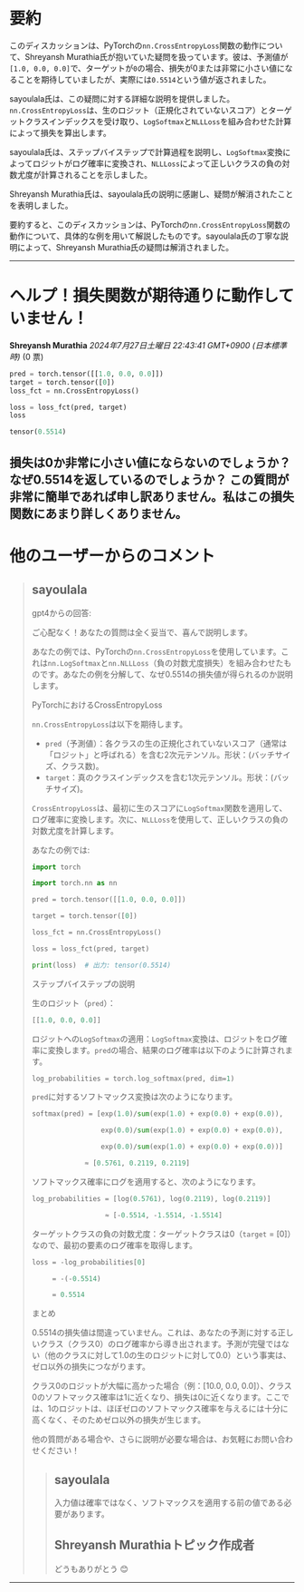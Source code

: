 # 要約 
このディスカッションは、PyTorchの`nn.CrossEntropyLoss`関数の動作について、Shreyansh Murathia氏が抱いていた疑問を扱っています。彼は、予測値が`[1.0, 0.0, 0.0]`で、ターゲットが`0`の場合、損失が0または非常に小さい値になることを期待していましたが、実際には`0.5514`という値が返されました。

sayoulala氏は、この疑問に対する詳細な説明を提供しました。`nn.CrossEntropyLoss`は、生のロジット（正規化されていないスコア）とターゲットクラスインデックスを受け取り、`LogSoftmax`と`NLLLoss`を組み合わせた計算によって損失を算出します。

sayoulala氏は、ステップバイステップで計算過程を説明し、`LogSoftmax`変換によってロジットがログ確率に変換され、`NLLLoss`によって正しいクラスの負の対数尤度が計算されることを示しました。

Shreyansh Murathia氏は、sayoulala氏の説明に感謝し、疑問が解消されたことを表明しました。

要約すると、このディスカッションは、PyTorchの`nn.CrossEntropyLoss`関数の動作について、具体的な例を用いて解説したものです。sayoulala氏の丁寧な説明によって、Shreyansh Murathia氏の疑問は解消されました。


---
# ヘルプ！損失関数が期待通りに動作していません！
**Shreyansh Murathia** *2024年7月27日土曜日 22:43:41 GMT+0900 (日本標準時)* (0 票)

```python
pred = torch.tensor([[1.0, 0.0, 0.0]])
target = torch.tensor([0])
loss_fct = nn.CrossEntropyLoss()

loss = loss_fct(pred, target)
loss

tensor(0.5514)
```

損失は0か非常に小さい値にならないのでしょうか？なぜ0.5514を返しているのでしょうか？
この質問が非常に簡単であれば申し訳ありません。私はこの損失関数にあまり詳しくありません。
---
# 他のユーザーからのコメント
> ## sayoulala
> 
> gpt4からの回答:
> 
> ご心配なく！あなたの質問は全く妥当で、喜んで説明します。
> 
> あなたの例では、PyTorchの`nn.CrossEntropyLoss`を使用しています。これは`nn.LogSoftmax`と`nn.NLLLoss`（負の対数尤度損失）を組み合わせたものです。あなたの例を分解して、なぜ0.5514の損失値が得られるのか説明します。
> 
> PyTorchにおけるCrossEntropyLoss
> 
> `nn.CrossEntropyLoss`は以下を期待します。
> 
> * `pred`（予測値）：各クラスの生の正規化されていないスコア（通常は「ロジット」と呼ばれる）を含む2次元テンソル。形状：(バッチサイズ、クラス数)。
> * `target`：真のクラスインデックスを含む1次元テンソル。形状：(バッチサイズ)。
> 
> `CrossEntropyLoss`は、最初に生のスコアに`LogSoftmax`関数を適用して、ログ確率に変換します。次に、`NLLLoss`を使用して、正しいクラスの負の対数尤度を計算します。
> 
> あなたの例では:
> 
> ```python
> import torch
> 
> import torch.nn as nn
> 
> pred = torch.tensor([[1.0, 0.0, 0.0]])
> 
> target = torch.tensor([0])
> 
> loss_fct = nn.CrossEntropyLoss()
> 
> loss = loss_fct(pred, target)
> 
> print(loss)  # 出力: tensor(0.5514)
> ```
> 
> ステップバイステップの説明
> 
> 生のロジット（`pred`）：
> 
> ```python
> [[1.0, 0.0, 0.0]]
> ```
> 
> ロジットへの`LogSoftmax`の適用：`LogSoftmax`変換は、ロジットをログ確率に変換します。`pred`の場合、結果のログ確率は以下のように計算されます。
> 
> ```python
> log_probabilities = torch.log_softmax(pred, dim=1)
> ```
> 
> `pred`に対するソフトマックス変換は次のようになります。
> 
> ```python
> softmax(pred) = [exp(1.0)/sum(exp(1.0) + exp(0.0) + exp(0.0)),
> 
>                  exp(0.0)/sum(exp(1.0) + exp(0.0) + exp(0.0)),
> 
>                  exp(0.0)/sum(exp(1.0) + exp(0.0) + exp(0.0))]
> 
>              ≈ [0.5761, 0.2119, 0.2119]
> ```
> 
> ソフトマックス確率にログを適用すると、次のようになります。
> 
> ```python
> log_probabilities = [log(0.5761), log(0.2119), log(0.2119)]
> 
>                   ≈ [-0.5514, -1.5514, -1.5514]
> ```
> 
> ターゲットクラスの負の対数尤度：ターゲットクラスは0（`target` = [0]）なので、最初の要素のログ確率を取得します。
> 
> ```python
> loss = -log_probabilities[0]
> 
>      = -(-0.5514)
> 
>      = 0.5514
> ```
> 
> まとめ
> 
> 0.5514の損失値は間違っていません。これは、あなたの予測に対する正しいクラス（クラス0）のログ確率から導き出されます。予測が完璧ではない（他のクラスに対して1.0の生のロジットに対して0.0）という事実は、ゼロ以外の損失につながります。
> 
> クラス0のロジットが大幅に高かった場合（例：[10.0, 0.0, 0.0]）、クラス0のソフトマックス確率は1に近くなり、損失は0に近くなります。ここでは、1のロジットは、ほぼゼロのソフトマックス確率を与えるには十分に高くなく、そのためゼロ以外の損失が生じます。
> 
> 他の質問がある場合や、さらに説明が必要な場合は、お気軽にお問い合わせください！
> 
> 
> 
> > ## sayoulala
> > 
> > 入力値は確率ではなく、ソフトマックスを適用する前の値である必要があります。
> > 
> > 
> > 
> > ## Shreyansh Murathiaトピック作成者
> > 
> > どうもありがとう 😊
> > 
> > 
> > 
---

